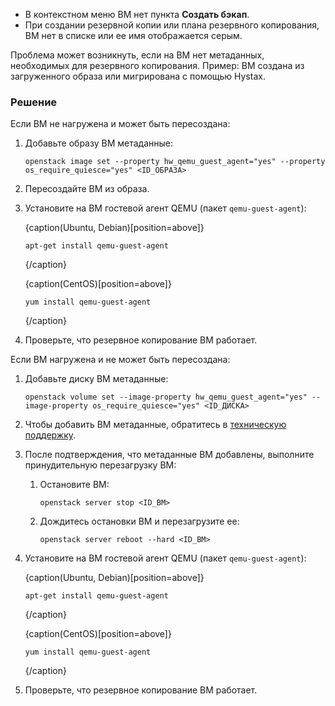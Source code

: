 
* В контекстном меню ВМ нет пункта **Создать бэкап**.
* При создании резервной копии или плана резервного копирования, ВМ нет в списке или ее имя отображается серым. 

Проблема может возникнуть, если на ВМ нет метаданных, необходимых для резервного копирования. Пример: ВМ создана из загруженного образа или мигрирована с помощью Hystax.

### Решение

Если ВМ не нагружена и может быть пересоздана:

1. Добавьте образу ВМ метаданные:

   ```console
   openstack image set --property hw_qemu_guest_agent="yes" --property os_require_quiesce="yes" <ID_ОБРАЗА>
   ```

1. Пересоздайте ВМ из образа.
1. Установите на ВМ гостевой агент QEMU (пакет `qemu-guest-agent`):

   {caption(Ubuntu, Debian)[position=above]}
   ```console
   apt-get install qemu-guest-agent
   ```
   {/caption}

   {caption(CentOS)[position=above]}
   ```console
   yum install qemu-guest-agent
   ```
   {/caption}

1. Проверьте, что резервное копирование ВМ работает.

Если ВМ нагружена и не может быть пересоздана:

1. Добавьте диску ВМ метаданные:

   ```console
   openstack volume set --image-property hw_qemu_guest_agent="yes" --image-property os_require_quiesce="yes" <ID_ДИСКА>
   ```

1. Чтобы добавить ВМ метаданные, обратитесь в [техническую поддержку](/ru/contacts).
1. После подтверждения, что метаданные ВМ добавлены, выполните принудительную перезагрузку ВМ:

   1. Остановите ВМ:

      ```console
      openstack server stop <ID_ВМ>
      ```
      
   1. Дождитесь остановки ВМ и перезагрузите ее:

      ```console
      openstack server reboot --hard <ID_ВМ>
      ```
      
1. Установите на ВМ гостевой агент QEMU (пакет `qemu-guest-agent`):

   {caption(Ubuntu, Debian)[position=above]}
   ```console
   apt-get install qemu-guest-agent
   ```
   {/caption}

   {caption(CentOS)[position=above]}
   ```console
   yum install qemu-guest-agent
   ```
   {/caption}

1. Проверьте, что резервное копирование ВМ работает.